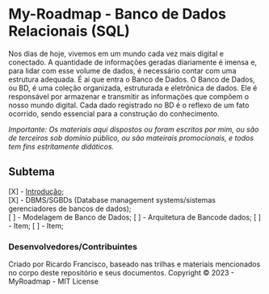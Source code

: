 # My-Roadmap - Banco de Dados Relacionais (SQL)

Nos dias de hoje, vivemos em um mundo cada vez mais digital e conectado. A quantidade de informações geradas diariamente é imensa e, para lidar com esse volume de dados, é necessário contar com uma estrutura adequada. É aí que entra o Banco de Dados.
O Banco de Dados, ou BD, é uma coleção organizada, estruturada e eletrônica de dados. Ele é responsável por armazenar e transmitir as informações que compõem o nosso mundo digital. Cada dado registrado no BD é o reflexo de um fato ocorrido, sendo essencial para a construção do conhecimento.

_Importante: Os materiais aqui dispostos ou foram escritos por mim, ou são de terceiros sob domínio público, ou são mateirais promocionais, e todos tem fins estritamente didáticos._

## Subtema
[X] - [Introdução](https://github.com/totorourbem/My-Roadmap/blob/main/Bancos%20de%20Dados%20-%20SQL/Introdu%C3%A7%C3%A3o.md);  
[X] - DBMS/SGBDs (Database management systems/sistemas gerenciadores de bancos de dados);  
[ ] - Modelagem de Banco de Dados;
[ ] - Arquitetura de Bancode dados;
[ ] - Item;
[ ] - Item;
  

### Desenvolvedores/Contribuintes
Criado por Ricardo Francisco, baseado nas trilhas e materiais mencionados no corpo deste repositório e seus documentos. 
Copyright © 2023 - MyRoadmap - MIT License
